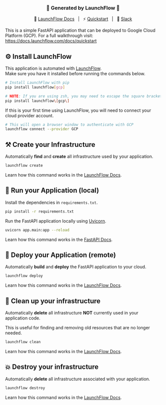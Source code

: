 <div align="center">

### **🚀 Generated by LaunchFlow 🚀**

📖 [LaunchFlow Docs](https://docs.launchflow.com/) &nbsp; | &nbsp; ⚡ [Quickstart](https://docs.launchflow.com/docs/quickstart) &nbsp; | &nbsp; 👋 [Slack](https://join.slack.com/t/launchflowusers/shared_invite/zt-27wlowsza-Uiu~8hlCGkvPINjmMiaaMQ)

</div>

This is a simple FastAPI application that can be deployed to Google Cloud Platform (GCP). For a full walkthrough visit: https://docs.launchflow.com/docs/quickstart

## ⚙️ Install LaunchFlow

This application is automated with [LaunchFlow](https://docs.launchflow.com/). <br/> Make sure you have it installed before running the commands below.


```bash
# Install LaunchFlow with pip
pip install launchflow[gcp]

# NOTE: If you are using zsh, you may need to escape the square brackets
pip install launchflow\[gcp\]
```

If this is your first time using LaunchFlow, you will need to connect your cloud provider account.

```bash
# This will open a browser window to authenticate with GCP
launchflow connect --provider GCP
```

## ⚒️ Create your Infrastructure

Automatically <strong>find</strong> and <strong>create</strong> all infrastructure used by your application.

```bash
launchflow create
```

Learn how this command works in the [LaunchFlow Docs](https://docs.launchflow.com/reference/cli#launchflow-create).

## 🏃 Run your Application (local)

Install the dependencies in `requirements.txt`.

```bash
pip install -r requirements.txt
```

Run the FastAPI application locally using [Uvicorn](https://www.uvicorn.org/).

```bash
uvicorn app.main:app --reload
```

Learn how this command works in the [FastAPI Docs](https://fastapi.tiangolo.com/deployment/manually/#run-a-server-manually-uvicorn).

## 🚀 Deploy your Application (remote)

Automatically <strong>build</strong> and <strong>deploy</strong> the FastAPI application to your cloud.

```bash
launchflow deploy
```

Learn how this command works in the [LaunchFlow Docs](https://docs.launchflow.com/reference/cli#launchflow-deploy).

## 🧹 Clean up your infrastructure

Automatically <strong>delete</strong> all infrastructure <strong>NOT</strong> currently used in your application code.

This is useful for finding and removing old resources that are no longer needed.

```bash
launchflow clean
```

Learn how this command works in the [LaunchFlow Docs](https://docs.launchflow.com/reference/cli#launchflow-clean).

## 💥 Destroy your infrastructure

Automatically <strong>delete</strong> all infrastructure associated with your application.

```bash
launchflow destroy
```

Learn how this command works in the [LaunchFlow Docs](https://docs.launchflow.com/reference/cli#launchflow-destroy).
